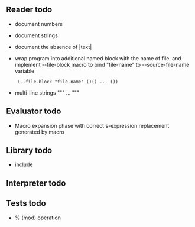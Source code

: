 Reader todo
-----------
 
 - document numbers
 - document strings
 - document the absence of |text|
 - wrap program into additional named block with the name of file, and implement --file-block macro to
   bind "file-name" to --source-file-name variable

        (--file-block "file-name" ()() ... ())
 - multi-line strings """ ... """
 
Evaluator todo
--------------
 
 - Macro expansion phase with correct s-expression replacement generated by macro

Library todo
------------

 - include

Interpreter todo
----------------
 
Tests todo
----------
 - % (mod) operation